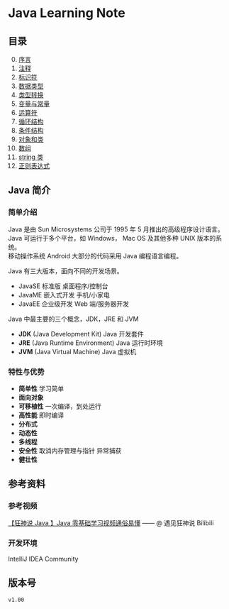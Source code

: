 # Java Learning Note

## 目录

0. [序言](index/perface.md)
1. [注释](index/annotation.md)
2. [标识符](index/identifier.md)
3. [数据类型](index/data-type.md)
4. [类型转换](index/type-conversion.md)
5. [变量与常量](index/variable-constant.md)
6. [运算符](index/operator.md)
7. [循环结构](index/loop.md)
8. [条件结构](index/construction.md)
9. [对象和类](index/object.md)
10. [数组](index/array.md)
11. [string 类](index/string.md)
12. [正则表达式](index/regular-expression.md)

## Java 简介

### 简单介绍

Java 是由 Sun Microsystems 公司于 1995 年 5 月推出的高级程序设计语言。  
Java 可运行于多个平台，如 Windows， Mac OS 及其他多种 UNIX 版本的系统。  
移动操作系统 Android 大部分的代码采用 Java 编程语言编程。

Java 有三大版本，面向不同的开发场景。

- JavaSE 标准版 桌面程序/控制台
- JavaME 嵌入式开发 手机/小家电
- JavaEE 企业级开发 Web 端/服务器开发

Java 中最主要的三个概念，JDK，JRE 和 JVM

- **JDK** (Java Development Kit) Java 开发套件
- **JRE** (Java Runtime Environment) Java 运行时环境
- **JVM** (Java Virtual Machine) Java 虚拟机

### 特性与优势

- **简单性** 学习简单
- **面向对象**
- **可移植性** 一次编译，到处运行
- **高性能** 即时编译
- **分布式**
- **动态性**
- **多线程**
- **安全性** 取消内存管理与指针 异常捕获
- **健壮性**

## 参考资料

### 参考视频

[【狂神说 Java 】Java 零基础学习视频通俗易懂](https://www.bilibili.com/video/BV12J41137hu?p=6&spm_id_from=pageDriver) —— @ 遇见狂神说 Bilibili

### 开发环境

IntelliJ IDEA Community

## 版本号

`v1.00`
